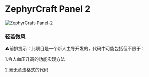 # ZephyrCraft Panel 2 

![ZephyrCraft-Panel-2](https://socialify.git.ci/Litezero/ZephyrCraft-Panel-2/image?font=JetBrains+Mono&forks=1&issues=1&language=1&logo=https://Fraw.githubusercontent.com/Litezero/ZephyrCraft-Panel-2/main/LOGO.svg&name=1&owner=1&pattern=Circuit+Board&pulls=1&stargazers=1&theme=Auto)

### 轻若微风

⚠前排提示：此项目是一个新人主导开发的，代码中可能包括但不限于：

1.令人血压升高的功能实现方法

2.毫无章法格式的代码

